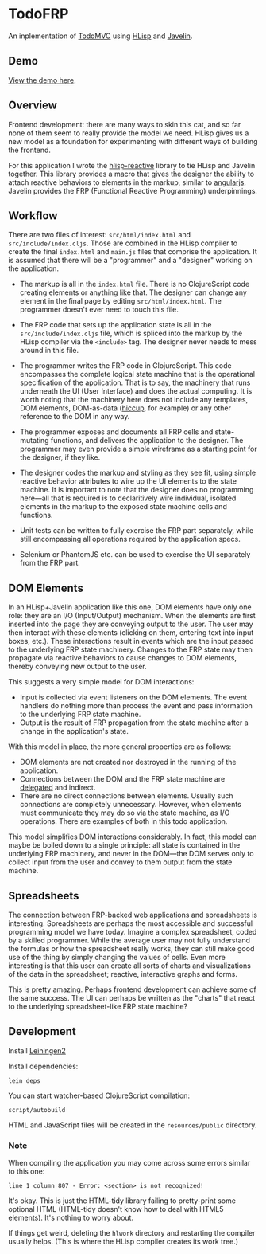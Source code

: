 # TodoFRP

An inplementation of [TodoMVC](http://todomvc.com) using
[HLisp](http://github.com/tailrecursion/hlisp-starter/) and
[Javelin](http://github.com/tailrecursion/javelin/).

## Demo

[View the demo here](http://micha.github.com/todofrp/).

## Overview

Frontend development: there are many ways to skin this cat, and so far none
of them seem to really provide the model we need. HLisp gives us a new model
as a foundation for experimenting with different ways of building the frontend.

For this application I wrote the
[hlisp-reactive](http://github.com/micha/hlisp-reactive/) library to tie
HLisp and Javelin together. This library provides a macro that gives the
designer the ability to attach reactive behaviors to elements in the
markup, similar to [angularjs](http://angularjs.org). Javelin provides the
FRP (Functional Reactive Programming) underpinnings.

## Workflow

There are two files of interest: `src/html/index.html` and
`src/include/index.cljs`. Those are combined in the HLisp compiler to create
the final `index.html` and `main.js` files that comprise the application. It
is assumed that there will be a "programmer" and a "designer" working on
the application.

* The markup is all in the `index.html` file. There is no ClojureScript code
  creating elements or anything like that. The designer can change any element
  in the final page by editing `src/html/index.html`. The programmer doesn't
  ever need to touch this file.
  
* The FRP code that sets up the application state is all in the
  `src/include/index.cljs` file, which is spliced into the markup by the HLisp
  compiler via the `<include>` tag. The designer never needs to mess around in
  this file.

* The programmer writes the FRP code in ClojureScript. This code encompasses
  the complete logical state machine that is the operational specification of
  the application. That is to say, the machinery that runs underneath the UI
  (User Interface) and does the actual computing. It is worth noting that
  the machinery here does not include any templates, DOM elements, DOM-as-data
  ([hiccup](http://github.com/weavejester/hiccup), for example) or any other
  reference to the DOM in any way.

* The programmer exposes and documents all FRP cells and state-mutating
  functions, and delivers the application to the designer. The programmer may
  even provide a simple wireframe as a starting point for the designer, if
  they like.

* The designer codes the markup and styling as they see fit, using simple
  reactive behavior attributes to wire up the UI elements to the state machine.
  It is important to note that the designer does no programming here&mdash;all
  that is required is to declaritively wire individual, isolated elements in
  the markup to the exposed state machine cells and functions.

* Unit tests can be written to fully exercise the FRP part separately, while
  still encompassing all operations required by the application specs.

* Selenium or PhantomJS etc. can be used to exercise the UI separately from
  the FRP part.

## DOM Elements

In an HLisp+Javelin application like this one, DOM elements have only
one role: they are an I/O (Input/Output) mechanism. When the elements are
first inserted into the page they are conveying output to the user. The
user may then interact with these elements (clicking on them, entering
text into input boxes, etc.).  These interactions result in events which
are the input passed to the underlying FRP state machinery. Changes to
the FRP state may then propagate via reactive behaviors to cause changes
to DOM elements, thereby conveying new output to the user.

This suggests a very simple model for DOM interactions:

* Input is collected via event listeners on the DOM elements. The event
  handlers do nothing more than process the event and pass information to
  the underlying FRP state machine.
* Output is the result of FRP propagation from the state machine after a
  change in the application's state.

With this model in place, the more general properties are as follows:

* DOM elements are not created nor destroyed in the running of the application.
* Connections between the DOM and the FRP state machine are
  [delegated](http://api.jquery.com/delegate/) and indirect.
* There are no direct connections between elements. Usually such connections
  are completely unnecessary. However, when elements must communicate they may
  do so via the state machine, as I/O operations. There are examples of both
  in this todo application.
  
This model simplifies DOM interactions considerably. In fact, this model can
maybe be boiled down to a single principle: all state is contained in the
underlying FRP machinery, and never in the DOM&mdash;the DOM serves only to
collect input from the user and convey to them output from the state machine.

## Spreadsheets

The connection between FRP-backed web applications and spreadsheets is
interesting. Spreadsheets are perhaps the most accessible and successful
programming model we have today. Imagine a complex spreadsheet, coded by
a skilled programmer. While the average user may not fully understand the
formulas or how the spreadsheet really works, they can still make good use
of the thing by simply changing the values of cells. Even more interesting
is that this user can create all sorts of charts and visualizations of
the data in the spreadsheet; reactive, interactive graphs and forms.

This is pretty amazing. Perhaps frontend development can achieve some of
the same success. The UI can perhaps be written as the "charts" that react
to the underlying spreadsheet-like FRP state machine?

## Development

Install [Leiningen2](https://github.com/technomancy/leiningen)

Install dependencies:

    lein deps

You can start watcher-based ClojureScript compilation:

    script/autobuild

HTML and JavaScript files will be created in the `resources/public` directory.

### Note

When compiling the application you may come across some errors similar to this
one:

    line 1 column 807 - Error: <section> is not recognized!

It's okay. This is just the HTML-tidy library failing to pretty-print some
optional HTML (HTML-tidy doesn't know how to deal with HTML5 elements). It's
nothing to worry about.

If things get weird, deleting the `hlwork` directory and restarting the 
compiler usually helps. (This is where the HLisp compiler creates its work
tree.)

